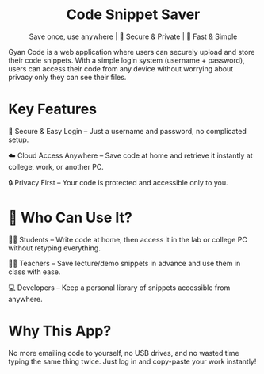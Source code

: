 <h1 align="center"> Code Snippet Saver</h1> <p align="center">  Save once, use anywhere | 🔑 Secure & Private | 🚀 Fast & Simple </p>
<p>Gyan Code is a web application where users can securely upload and store their code snippets. With a simple login system (username + password), users can access their code from any device without worrying about privacy only they can see their files.

# Key Features

🔑 Secure & Easy Login – Just a username and password, no complicated setup.

☁️ Cloud Access Anywhere – Save code at home and retrieve it instantly at college, work, or another PC.

🔒 Privacy First – Your code is protected and accessible only to you.

# 🎯 Who Can Use It?

👨‍🎓 Students – Write code at home, then access it in the lab or college PC without retyping everything.

👩‍🏫 Teachers – Save lecture/demo snippets in advance and use them in class with ease.

💻 Developers – Keep a personal library of snippets accessible from anywhere.

# Why This App?
No more emailing code to yourself, no USB drives, and no wasted time typing the same thing twice. Just log in and copy-paste your work instantly!</p>
